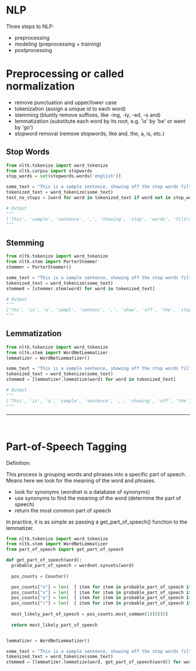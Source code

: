 # NLP

Three steps to NLP:

- preprocessing
- modeling (preprocessing + training)
- postprocessing    

# Preprocessing or called normalization 

- remove punctuation and upper/lower case
- tokenization (assign a unique id to each word)
- stemming (bluntly remove suffixes, like -ing, -ly, -ed, -s and)
- lemmatization (substitute each word by its root, e.g. 'is' by 'be' or went by 'go') 
- stopword removal (remove stopwords, like and, the, a, is, etc.)


## Stop Words
```python
from nltk.tokenize import word_tokenize
from nltk.corpus import stopwords 
stop_words = set(stopwords.words('english')) 

some_text = "This is a sample sentence, showing off the stop words filtration."
tokenized_text = word_tokenize(some_text)
text_no_stops = [word for word in tokenized_text if word not in stop_words]

# Output
"""
['This', 'sample', 'sentence', ',', 'showing', 'stop', 'words', 'filtration', '.']
"""
```	

## Stemming
```python
from nltk.tokenize import word_tokenize
from nltk.stem import PorterStemmer
stemmer = PorterStemmer()

some_text = "This is a sample sentence, showing off the stop words filtration."
tokenized_text = word_tokenize(some_text)
stemmed = [stemmer.stem(word) for word in tokenized_text]

# Output
"""
['thi', 'is', 'a', 'sampl', 'sentenc', ',', 'show', 'off', 'the', 'stop', 'word', 'filtrat', '.']
"""

```	


## Lemmatization
```python
from nltk.tokenize import word_tokenize
from nltk.stem import WordNetLemmatizer
lemmatizer = WordNetLemmatizer()

some_text = "This is a sample sentence, showing off the stop words filtration."
tokenized_text = word_tokenize(some_text)
stemmed = [lemmatizer.lemmatize(word) for word in tokenized_text]

# Output
"""
['This', 'is', 'a', 'sample', 'sentence', ',', 'showing', 'off', 'the', 'stop', 'word', 'filtration', '.']
"""

```	
<hr>

<br>

# Part-of-Speech Tagging

Definition:

This process is grouping words and phrases into a specific part of speech. Means here we look for the meaning of the word and phrases. 

- look for synonyms (wordnet is a database of synonyms)
- use synonyms to find the meaning of the word (determine the part of speech)
- return the most common part of speech


In practice, it is as simple as passing a get_part_of_speech() function to the lemmatizer.

```python	
from nltk.tokenize import word_tokenize
from nltk.stem import WordNetLemmatizer
from part_of_speech import get_part_of_speech

def get_part_of_speech(word):
  probable_part_of_speech = wordnet.synsets(word)
   
  pos_counts = Counter()

  pos_counts["n"] = len(  [ item for item in probable_part_of_speech if item.pos()=="n"]  )
  pos_counts["v"] = len(  [ item for item in probable_part_of_speech if item.pos()=="v"]  )
  pos_counts["a"] = len(  [ item for item in probable_part_of_speech if item.pos()=="a"]  )
  pos_counts["r"] = len(  [ item for item in probable_part_of_speech if item.pos()=="r"]  )
  
  most_likely_part_of_speech = pos_counts.most_common(1)[0][0]
  
  return most_likely_part_of_speech


lemmatizer = WordNetLemmatizer()

some_text = "This is a sample sentence, showing off the stop words filtration."
tokenized_text = word_tokenize(some_text)
stemmed = [lemmatizer.lemmatize(word, get_part_of_speech(word)) for word in tokenized_text]
```